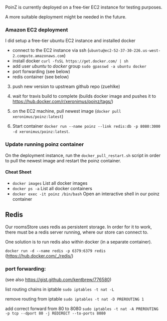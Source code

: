 
PoinZ is currently deployed on a free-tier EC2 instance for testing purposes.

A more suitable deployment might be needed in the future.

### Amazon EC2 deployment

I did setup a free-tier ubuntu EC2 instance and installed docker

- connect to the EC2 instance via ssh (`ubuntu@ec2-52-37-30-226.us-west-2.compute.amazonaws.com`)
- install docker `curl -fsSL https://get.docker.com/ | sh`
- add user *ubuntu* to *docker* group `sudo gpasswd -a ubuntu docker`
- port forwarding (see below)
- redis container (see below)

3. push new version to upstream github repo (zuehlke)

4. wait for travis build to complete (builds docker image and pushes it to https://hub.docker.com/r/xeronimus/poinz/tags/)

5. on the EC2 machine, pull newest image (`docker pull xeronimus/poinz:latest`)

6. Start container `docker run --name poinz --link redis:db -p 8080:3000 -d xeronimus/poinz:latest`.


### Update running poinz container

On the deployment instance, run the `docker_pull_restart.sh` script in order to pull the newest image and restart the poinz container.

#### Cheat Sheet

- `docker images` List all docker images
- `docker ps -a` List all docker containers
- `docker exec -it poinz /bin/bash` Open an interactive shell in our poinz container 

## Redis

Our roomsStore uses redis as persistent storage.
In order for it to work, there must be a redis server running, where our store can connect to.

One solution is to run redis also within docker (in a separate container).

`docker run -d --name redis -p 6379:6379 redis` (https://hub.docker.com/_/redis/)

### port forwarding:

(see also https://gist.github.com/kentbrew/776580)

list routing chains in iptable
`sudo iptables -t nat -L`

remove routing from iptable
`sudo iptables -t nat -D PREROUTING 1`

add correct forward from 80 to 8080
`sudo iptables -t nat -A PREROUTING -p tcp --dport 80 -j REDIRECT --to-ports 8080`
